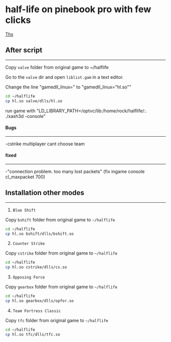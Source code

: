 # half-life on pinebook pro with few clicks 
[Thx](https://forum.pine64.org/showthread.php?tid=8394)

## After script
----------

Copy `valve` folder from original game to ~/halflife

Go to the `valve` dir and open `liblist.gam` in a text editor.

Change the line "gamedll_linux=<something>" to "gamedll_linux="hl.so""

```bash
cd ~/halflife
cp hl.so valve/dlls/hl.so
```
run game with "LD_LIBRARY_PATH=/optvc/lib:/home/rock/halflife/:. ./xash3d -console"



#### Bugs
----------
-cstrike multiplayer cant choose team

#### fixed
----------
-"connection problem. too many lost packets" (fix ingame console cl_maxpacket 700)





## Installation other modes 
----------

1. `Blue Shift`

Copy `bshift` folder from original game to `~/halflife`
```bash
cd ~/halflife 
cp hl.so bshift/dlls/bshift.so
```

2. `Counter Strike`
 
Copy `cstrike` folder from original game to `~/halflife`
```bash
cd ~/halflife 
cp hl.so cstrike/dlls/cs.so
```

3. `Opposing Force`

Copy `gearbox` folder from original game to `~/halflife`
```bash
cd ~/halflife 
cp hl.so gearbox/dlls/opfor.so
```

4. `Team Fortress Classic`

Copy `tfc` folder from original game to `~/halflife`
```bash
cd ~/halflife 
cp hl.so tfc/dlls/tfc.so
```
